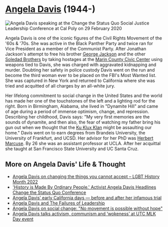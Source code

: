 # [Angela Davis](https://en.wikipedia.org/wiki/Angela_Davis) (1944-)

![Angela Davis speaking at the Change the Status Quo Social Justice Leadership Conference at Cal Poly on 29 February 2020](https://www.calpoly.edu/sites/calpoly.edu/files/styles/width_2048px/public/2020-03/angela%20davis_5x7_19.jpg?itok=EbHT14kc)

Angela Davis is one of the iconic figures of the Civil Rights Movement of the '60s & '70s. She was active in the Black Panther Party and twice ran for Vice President as a member of the Communist Party. After Jonathan Jackson's attempt to free his brother [George Jackson](https://en.wikipedia.org/wiki/George_Jackson_(activist)) and the other [Soledad Brothers](https://en.wikipedia.org/wiki/Soledad_Brothers) by taking hostages at the [Marin County Civic Center](https://en.wikipedia.org/wiki/Marin_County_courthouse_incident) using weapons tied to Davis, she was charged with aggravated kidnapping and murder. Doubting her safety in police custody Davis went on the run and become the third woman ever to be placed on the FBI's Most Wanted list. She was captured in New York and returned to California where she was tried and acquitted of all charges by an all-white jury.

Her lifelong commitment to social change in the United States and the world has made her one of the touchstones of the left and a lighting rod for the right. Born in Birmingham, Alabama, she lived in "Dynamite Hill" and came of age during a period of immense optimism, change, and repression. Describing her childhood, Davis says: "My very first memories are the sounds of dynamite, and then also, the fear of watching my father bring his gun out when we thought that the [Ku Klux Klan](https://en.wikipedia.org/wiki/Ku_Klux_Klan) might be assaulting our home." Davis went on to earn degrees from Brandeis University, the University of Frankfurt, and UCSD. Her advisor for her PhD was [Herbert Marcuse](https://en.wikipedia.org/wiki/Herbert_Marcuse). By 26 she was an assistant professor at UCLA. After her acquittal she taught at San Francisco State University and UC Santa Cruz.

## More on Angela Davis' Life & Thought

* [Angela Davis on changing the things you cannot accept – LGBT History Month 2022](https://blgbt.org/angela-davis-lgbt-history-month-2022/)
* ['History is Made By Ordinary People.' Activist Angela Davis Headlines Change the Status Quo Conference](https://www.calpoly.edu/news/history-made-ordinary-people-activist-angela-davis-headlines-change-status-quo-conference)
* [Angela Davis’ early California days — before and after her infamous trial](https://www.sfgate.com/chronicle_vault/article/Angela-Davis-early-California-days-before-15584087.php?t=12b41f3e06)
* [Angela Davis and The Failures of Leadership](https://thejosevilson.com/angela-davis-failures-leadership/)
* [Angela Davis on social change: "No movement is possible without hope"](https://www.cbsnews.com/news/angela-davis-on-social-change-no-movement-is-possible-without-hope/)
* [Angela Davis talks activism, communism and ‘wokeness’ at UTC MLK Day event](https://www.timesfreepress.com/news/2023/jan/24/angela-davis-talks-activism-communism-utc-tfp/)
